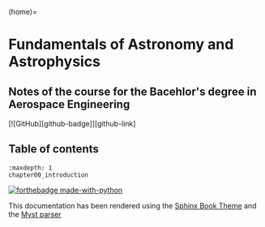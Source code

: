(home)=

# Fundamentals of Astronomy and Astrophysics
## Notes of the course for the Bacehlor's degree in Aerospace Engineering

[![GitHub][github-badge]][github-link]

## Table of contents

```{toctree}
:maxdepth: 1
chapter00_introduction
```


[![forthebadge made-with-python](http://ForTheBadge.com/images/badges/made-with-python.svg)](https://www.python.org/)

This documentation has been rendered using the [Sphinx Book Theme](https://sphinx-book-theme.readthedocs.io/) and the [Myst parser](https://myst-parser.readthedocs.io/)
